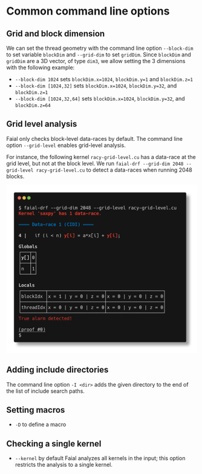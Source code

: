 
# Common command line options


## Grid and block dimension

We can set the thread geometry with the command line option `--block-dim` to
set variable `blockDim` and `--grid-dim` to set `gridDim`. Since `blockDim`
and `gridDim` are a 3D vector, of type `dim3`, we allow setting the 3 dimensions
with the following example:
- `--block-dim 1024` sets `blockDim.x=1024`, `blockDim.y=1` and `blockDim.z=1`
- `--block-dim [1024,32]` sets `blockDim.x=1024`, `blockDim.y=32`, and `blockDim.z=1`
- `--block-dim [1024,32,64]` sets `blockDim.x=1024`, `blockDim.y=32`, and `blockDim.z=64`

## Grid level analysis

Faial only checks block-level data-races by default. The command line option
`--grid-level` enables grid-level analysis.

For instance, the following kernel `racy-grid-level.cu` has a data-race at the
grid level, but not at the block level. We run `faial-drf --grid-dim 2048
--grid-level racy-grid-level.cu` to detect a data-races when running 2048
blocks.

<img src="images/racy-grid-level.png">

## Adding include directories

The command line option `-I <dir>` adds the given directory to the end of the
list of include search paths.

## Setting macros

- `-D` to define a macro

## Checking a single kernel

- `--kernel` by default Faial analyzes all kernels in the input; this option restricts the analysis to a single kernel.
